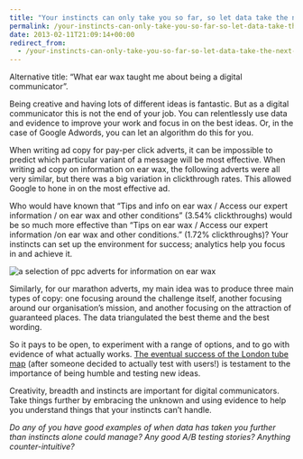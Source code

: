 ```yaml
---
title: "Your instincts can only take you so far, so let data take the next step"
permalink: /your-instincts-can-only-take-you-so-far-so-let-data-take-the-next-step
date: 2013-02-11T21:09:14+00:00
redirect_from:
  - /your-instincts-can-only-take-you-so-far-so-let-data-take-the-next-step/
---
```


Alternative title: “What ear wax taught me about being a digital communicator”.

Being creative and having lots of different ideas is fantastic. But as a digital communicator this is not the end of your job. You can relentlessly use data and evidence to improve your work and focus in on the best ideas. Or, in the case of Google Adwords, you can let an algorithm do this for you.

When writing ad copy for pay-per click adverts, it can be impossible to predict which particular variant of a message will be most effective. When writing ad copy on information on ear wax, the following adverts were all very similar, but there was a big variation in clickthrough rates. This allowed Google to hone in on the most effective ad.

Who would have known that “Tips and info on ear wax / Access our expert information / on ear wax and other conditions” (3.54% clickthroughs) would be so much more effective than “Tips on ear wax / Access our expert information /on ear wax and other conditions.” (1.72% clickthroughs)? Your instincts can set up the environment for success; analytics help you focus in and achieve it.

![a selection of ppc adverts for information on ear wax](https://github.com/martinlugton/martinlugton.github.io/blob/main/images/old/ear-wax-adverts.png?raw=true)

Similarly, for our marathon adverts, my main idea was to produce three main types of copy: one focusing around the challenge itself, another focusing around our organisation’s mission, and another focusing on the attraction of guaranteed places. The data triangulated the best theme and the best wording.

So it pays to be open, to experiment with a range of options, and to go with evidence of what actually works. [The eventual success of the London tube map](http://www.timeout.com/london/big-smoke/features/2811/Harry_Beck_and_London-s_iconic_tube_map.html) (after someone decided to actually test with users!) is testament to the importance of being humble and testing new ideas.

Creativity, breadth and instincts are important for digital communicators. Take things further by embracing the unknown and using evidence to help you understand things that your instincts can’t handle.

*Do any of you have good examples of when data has taken you further than instincts alone could manage? Any good A/B testing stories? Anything counter-intuitive?*